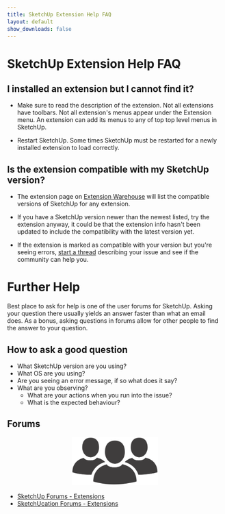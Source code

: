 ```yaml
---
title: SketchUp Extension Help FAQ
layout: default
show_downloads: false
---
```


# SketchUp Extension Help FAQ

## I installed an extension but I cannot find it?

- Make sure to read the description of the extension. Not all extensions have toolbars. Not all extension's menus appear under the Extension menu. An extension can add its menus to any of top top level menus in SketchUp.

- Restart SketchUp. Some times SketchUp must be restarted for a newly installed extension to load correctly.

## Is the extension compatible with my SketchUp version?

- The extension page on [Extension Warehouse](https://extensions.sketchup.com/) will list the compatible versions of SketchUp for any extension.

- If you have a SketchUp version newer than the newest listed, try the extension anyway, it could be that the extension info hasn't been updated to include the compatibility with the latest version yet.

- If the extension is marked as compatible with your version but you're seeing errors, [start a thread](#forums) describing your issue and see if the community can help you.

# Further Help

Best place to ask for help is one of the user forums for SketchUp. Asking your question there usually yields an answer faster than what an email does. As a bonus, asking questions in forums allow for other people to find the answer to your question.

## How to ask a good question

- What SketchUp version are you using?
- What OS are you using?
- Are you seeing an error message, if so what does it say?
- What are you observing?
  - What are your actions when you run into the issue?
  - What is the expected behaviour?

## Forums

<p align="center">
  <img src="./assets/images/forums.svg" width="40%" />
</p>

- [SketchUp Forums - Extensions](https://forums.sketchup.com/c/extensions/27)
- [SketchUcation Forums - Extensions](https://sketchucation.com/forums/viewforum.php?f=80)
